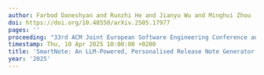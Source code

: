 ```yaml
---
author: Farbod Daneshyan and Runzhi He and Jianyu Wu and Minghui Zhou
doi: https://doi.org/10.48550/arXiv.2505.17977
pages: ''
proceeding: "33rd ACM Joint European Software Engineering Conference and Symposium on the Foundations of Software Engineering, ESEC/FSE 2025, Trondheim, Norway, 23 - 27 June 2025."
timestamp: Thu, 10 Apr 2025 10:00:00 +0200
title: 'SmartNote: An LLM-Powered, Personalised Release Note Generator That Just Works'
year: '2025'
---
```

